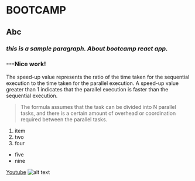 # BOOTCAMP
## Abc

### *this is a sample paragraph. About bootcamp react app.*
### ---Nice work!

The speed-up value represents the ratio of the time taken for the sequential execution to the time taken for the parallel execution. 
A speed-up value greater than 1 indicates that the parallel execution is faster than the sequential execution.
>The formula assumes that the task can be divided into N parallel tasks, and there is a certain amount of overhead or coordination required between the parallel tasks.
1. item
2. two
3. four

- five
- nine

[Youtube](https://www.youtube.com/)
![alt text](https://www.dreamstime.com/sunset-over-walls-china-mungo-national-park-australia-new-south-wales-stock-photo-image-free-141909560)
